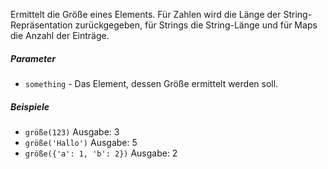 Ermittelt die Größe eines Elements. Für Zahlen wird die Länge der String-Repräsentation zurückgegeben, für Strings die String-Länge und für Maps die Anzahl der Einträge.

##### Parameter
* `something` - Das Element, dessen Größe ermittelt werden soll.

##### Beispiele
* `größe(123)` Ausgabe: 3
* `größe('Hallo')` Ausgabe: 5
* `größe({'a': 1, 'b': 2})` Ausgabe: 2 
